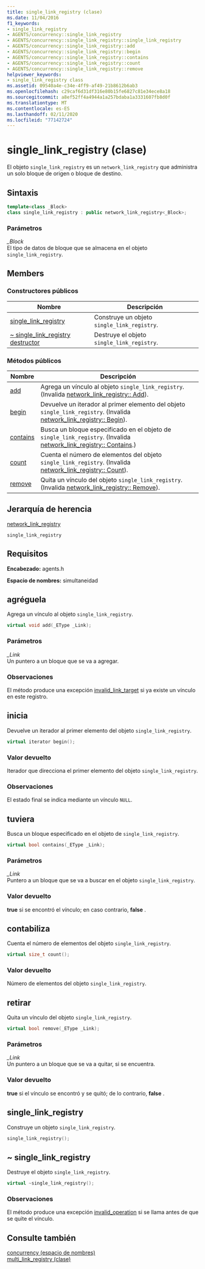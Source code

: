 ```yaml
---
title: single_link_registry (clase)
ms.date: 11/04/2016
f1_keywords:
- single_link_registry
- AGENTS/concurrency::single_link_registry
- AGENTS/concurrency::single_link_registry::single_link_registry
- AGENTS/concurrency::single_link_registry::add
- AGENTS/concurrency::single_link_registry::begin
- AGENTS/concurrency::single_link_registry::contains
- AGENTS/concurrency::single_link_registry::count
- AGENTS/concurrency::single_link_registry::remove
helpviewer_keywords:
- single_link_registry class
ms.assetid: 09540a4e-c34e-4ff9-af49-21b8612b6ab3
ms.openlocfilehash: c29caf6d31df316e80b15fe6827c81e34ece8a18
ms.sourcegitcommit: a8ef52ff4a4944a1a257bdaba1a3331607fb8d0f
ms.translationtype: MT
ms.contentlocale: es-ES
ms.lasthandoff: 02/11/2020
ms.locfileid: "77142724"
---
```

# <a name="single_link_registry-class"></a>single_link_registry (clase)

El objeto `single_link_registry` es un `network_link_registry` que administra un solo bloque de origen o bloque de destino.

## <a name="syntax"></a>Sintaxis

```cpp
template<class _Block>
class single_link_registry : public network_link_registry<_Block>;
```

### <a name="parameters"></a>Parámetros

*_Block*<br/>
El tipo de datos de bloque que se almacena en el objeto `single_link_registry`.

## <a name="members"></a>Members

### <a name="public-constructors"></a>Constructores públicos

|Nombre|Descripción|
|----------|-----------------|
|[single_link_registry](#ctor)|Construye un objeto `single_link_registry`.|
|[~ single_link_registry destructor](#dtor)|Destruye el objeto `single_link_registry`.|

### <a name="public-methods"></a>Métodos públicos

|Nombre|Descripción|
|----------|-----------------|
|[add](#add)|Agrega un vínculo al objeto `single_link_registry`. (Invalida [network_link_registry:: Add](network-link-registry-class.md#add)).|
|[begin](#begin)|Devuelve un iterador al primer elemento del objeto `single_link_registry`. (Invalida [network_link_registry:: Begin](network-link-registry-class.md#begin)).|
|[contains](#contains)|Busca un bloque especificado en el objeto de `single_link_registry`. (Invalida [network_link_registry:: Contains](network-link-registry-class.md#contains).)|
|[count](#count)|Cuenta el número de elementos del objeto `single_link_registry`. (Invalida [network_link_registry:: Count](network-link-registry-class.md#count)).|
|[remove](#remove)|Quita un vínculo del objeto `single_link_registry`. (Invalida [network_link_registry:: Remove](network-link-registry-class.md#remove)).|

## <a name="inheritance-hierarchy"></a>Jerarquía de herencia

[network_link_registry](network-link-registry-class.md)

`single_link_registry`

## <a name="requirements"></a>Requisitos

**Encabezado:** agents.h

**Espacio de nombres:** simultaneidad

## <a name="add"></a>agréguela

Agrega un vínculo al objeto `single_link_registry`.

```cpp
virtual void add(_EType _Link);
```

### <a name="parameters"></a>Parámetros

*_Link*<br/>
Un puntero a un bloque que se va a agregar.

### <a name="remarks"></a>Observaciones

El método produce una excepción [invalid_link_target](invalid-link-target-class.md) si ya existe un vínculo en este registro.

## <a name="begin"></a>inicia

Devuelve un iterador al primer elemento del objeto `single_link_registry`.

```cpp
virtual iterator begin();
```

### <a name="return-value"></a>Valor devuelto

Iterador que direcciona el primer elemento del objeto `single_link_registry`.

### <a name="remarks"></a>Observaciones

El estado final se indica mediante un vínculo `NULL`.

## <a name="contains"></a>tuviera

Busca un bloque especificado en el objeto de `single_link_registry`.

```cpp
virtual bool contains(_EType _Link);
```

### <a name="parameters"></a>Parámetros

*_Link*<br/>
Puntero a un bloque que se va a buscar en el objeto `single_link_registry`.

### <a name="return-value"></a>Valor devuelto

**true** si se encontró el vínculo; en caso contrario, **false** .

## <a name="count"></a>contabiliza

Cuenta el número de elementos del objeto `single_link_registry`.

```cpp
virtual size_t count();
```

### <a name="return-value"></a>Valor devuelto

Número de elementos del objeto `single_link_registry`.

## <a name="remove"></a>retirar

Quita un vínculo del objeto `single_link_registry`.

```cpp
virtual bool remove(_EType _Link);
```

### <a name="parameters"></a>Parámetros

*_Link*<br/>
Un puntero a un bloque que se va a quitar, si se encuentra.

### <a name="return-value"></a>Valor devuelto

**true** si el vínculo se encontró y se quitó; de lo contrario, **false** .

## <a name="ctor"></a>single_link_registry

Construye un objeto `single_link_registry`.

```cpp
single_link_registry();
```

## <a name="dtor"></a>~ single_link_registry

Destruye el objeto `single_link_registry`.

```cpp
virtual ~single_link_registry();
```

### <a name="remarks"></a>Observaciones

El método produce una excepción [invalid_operation](invalid-operation-class.md) si se llama antes de que se quite el vínculo.

## <a name="see-also"></a>Consulte también

[concurrency (espacio de nombres)](concurrency-namespace.md)<br/>
[multi_link_registry (clase)](multi-link-registry-class.md)
